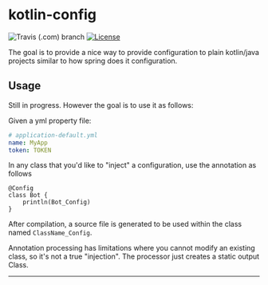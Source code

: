 # kotlin-config

![Travis (.com) branch](https://img.shields.io/travis/com/davidsth/kotlin-config/master.svg?style=flat-square)
[![License](https://img.shields.io/badge/license-MIT-blue.svg?style=flat-square)](LICENSE)


The goal is to provide a nice way to provide configuration to plain kotlin/java projects
similar to how spring does it configuration.

## Usage

Still in progress. However the goal is to use it as follows:

Given a yml property file:
```yaml
# application-default.yml
name: MyApp
token: TOKEN

```
In any class that you'd like to "inject" a configuration, use the annotation as follows

```
@Config
class Bot {
    println(Bot_Config)
}

```

After compilation, a source file is generated to be used within the class named `ClassName_Config`.

Annotation processing has limitations where you cannot modify an existing class, so it's not
a true "injection". The processor just creates a static output Class.

---

